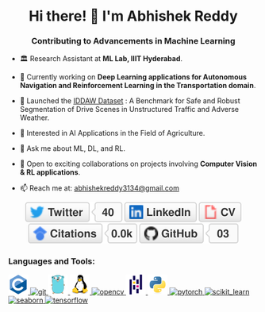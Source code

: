 <h1 align="center">Hi there! 👋 I'm Abhishek Reddy</h1>
<h3 align="center">Contributing to Advancements in Machine Learning</h3>

- 🏛️ Research Assistant at **ML Lab, IIIT Hyderabad**.
  
- 🔭 Currently working on **Deep Learning applications for Autonomous Navigation and Reinforcement Learning in the Transportation domain**.

- 🚀 Launched the [IDDAW Dataset](https://iddaw.github.io/) :  A Benchmark for Safe and Robust Segmentation of Drive Scenes in Unstructured Traffic and Adverse Weather.

- 📖 Interested in AI Applications in the Field of Agriculture.
  
- 💬 Ask me about ML, DL, and RL.

- 👯 Open to exciting collaborations on projects involving **Computer Vision & RL applications**.

- 📫 Reach me at: abhishekreddy3134@gmail.com

<p align="center"> 
	<a href="https://twitter.com/abhishekredy18"><img src="imgs/twitter.svg" alt="Twitter"></a>
	<a href="https://www.linkedin.com/in/abhishekredy18"><img src="imgs/linkedin.svg" alt="LinkedIn"></a>
	<a href="https://drive.google.com/file/d/13ceRUpHnC9RnU3DrFgQrc8viyZYvZBda/view"><img src="imgs/cv.svg" alt="Curriculum Vitae"></a>
	<a href="https://scholar.google.com/citations?user=KNUhL4oAAAAJ&hl=en&authuser=1"><img src="imgs/citations.svg" alt="Citations"></a>
	<a href="https://github.com/abhishekredy18"><img src="imgs/github.svg" alt="GitHub"></a>
</p>


<h3 align="left">Languages and Tools:</h3>
<p align="left"> <a href="https://www.cprogramming.com/" target="_blank" rel="noreferrer"> <img src="https://raw.githubusercontent.com/devicons/devicon/master/icons/c/c-original.svg" alt="c" width="40" height="40"/> </a> <a href="https://git-scm.com/" target="_blank" rel="noreferrer"> <img src="https://www.vectorlogo.zone/logos/git-scm/git-scm-icon.svg" alt="git" width="40" height="40"/> </a> <a href="https://golang.org" target="_blank" rel="noreferrer"> <img src="https://raw.githubusercontent.com/devicons/devicon/master/icons/go/go-original.svg" alt="go" width="40" height="40"/> </a> <a href="https://www.linux.org/" target="_blank" rel="noreferrer"> <img src="https://raw.githubusercontent.com/devicons/devicon/master/icons/linux/linux-original.svg" alt="linux" width="40" height="40"/> </a> <a href="https://opencv.org/" target="_blank" rel="noreferrer"> <img src="https://www.vectorlogo.zone/logos/opencv/opencv-icon.svg" alt="opencv" width="40" height="40"/> </a> <a href="https://pandas.pydata.org/" target="_blank" rel="noreferrer"> <img src="https://raw.githubusercontent.com/devicons/devicon/2ae2a900d2f041da66e950e4d48052658d850630/icons/pandas/pandas-original.svg" alt="pandas" width="40" height="40"/> </a> <a href="https://www.python.org" target="_blank" rel="noreferrer"> <img src="https://raw.githubusercontent.com/devicons/devicon/master/icons/python/python-original.svg" alt="python" width="40" height="40"/> </a> <a href="https://pytorch.org/" target="_blank" rel="noreferrer"> <img src="https://www.vectorlogo.zone/logos/pytorch/pytorch-icon.svg" alt="pytorch" width="40" height="40"/> </a> <a href="https://scikit-learn.org/" target="_blank" rel="noreferrer"> <img src="https://upload.wikimedia.org/wikipedia/commons/0/05/Scikit_learn_logo_small.svg" alt="scikit_learn" width="40" height="40"/> </a> <a href="https://seaborn.pydata.org/" target="_blank" rel="noreferrer"> <img src="https://seaborn.pydata.org/_images/logo-mark-lightbg.svg" alt="seaborn" width="40" height="40"/> </a> <a href="https://www.tensorflow.org" target="_blank" rel="noreferrer"> <img src="https://www.vectorlogo.zone/logos/tensorflow/tensorflow-icon.svg" alt="tensorflow" width="40" height="40"/> </a> </p>
